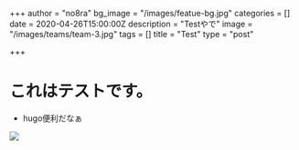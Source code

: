 +++
author = "no8ra"
bg_image = "/images/featue-bg.jpg"
categories = []
date = 2020-04-26T15:00:00Z
description = "Testやで"
image = "/images/teams/team-3.jpg"
tags = []
title = "Test"
type = "post"

+++
# これはテストです。

* hugo便利だなぁ

![](/images/portfolio/work5.jpg)
